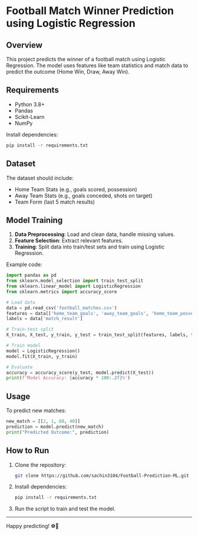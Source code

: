 # Football Match Winner Prediction using Logistic Regression

## Overview

This project predicts the winner of a football match using Logistic Regression. The model uses features like team statistics and match data to predict the outcome (Home Win, Draw, Away Win).

## Requirements

- Python 3.8+
- Pandas
- Scikit-Learn
- NumPy

Install dependencies:
```bash
pip install -r requirements.txt
```

## Dataset

The dataset should include:
- Home Team Stats (e.g., goals scored, possession)
- Away Team Stats (e.g., goals conceded, shots on target)
- Team Form (last 5 match results)

## Model Training

1. **Data Preprocessing**: Load and clean data, handle missing values.
2. **Feature Selection**: Extract relevant features.
3. **Training**: Split data into train/test sets and train using Logistic Regression.

Example code:
```python
import pandas as pd
from sklearn.model_selection import train_test_split
from sklearn.linear_model import LogisticRegression
from sklearn.metrics import accuracy_score

# Load data
data = pd.read_csv('football_matches.csv')
features = data[['home_team_goals', 'away_team_goals', 'home_team_possession', 'away_team_possession']]
labels = data['match_result']

# Train-test split
X_train, X_test, y_train, y_test = train_test_split(features, labels, test_size=0.2, random_state=42)

# Train model
model = LogisticRegression()
model.fit(X_train, y_train)

# Evaluate
accuracy = accuracy_score(y_test, model.predict(X_test))
print(f'Model Accuracy: {accuracy * 100:.2f}%')
```

## Usage

To predict new matches:
```python
new_match = [[2, 1, 60, 40]]
prediction = model.predict(new_match)
print("Predicted Outcome:", prediction)
```

## How to Run
1. Clone the repository:
   ```bash
   git clone https://github.com/sachin3104/Football-Prediction-ML.git
   ```
2. Install dependencies:
   ```bash
   pip install -r requirements.txt
   ```
3. Run the script to train and test the model.


---
Happy predicting! ⚽🤖
